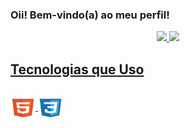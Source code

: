 ### Oii! Bem-vindo(a) ao meu perfil! 

<div align="center">
  <a href="https://github.com/4naleticia">
  <img height="150em" src="https://github-readme-stats.vercel.app/api?username=4naleticia&show_icons=true&theme=dracula&include_all_commits=true&count_private=true"/>
  <img height="150em" src="https://github-readme-stats.vercel.app/api/top-langs/?username=4naleticia&layout=compact&langs_count=7&theme=dracula"/>
</div>
  
## Tecnologias que Uso
  
<div style="display: inline_block"><br>
  <img align="center" alt="Rafa-HTML" height="30" width="40" src="https://raw.githubusercontent.com/devicons/devicon/master/icons/html5/html5-original.svg">
  <img align="center" alt="Rafa-CSS" height="30" width="40" src="https://raw.githubusercontent.com/devicons/devicon/master/icons/css3/css3-original.svg">
  <src="https://media.discordapp.net/attachments/639956127056134178/890373478988013628/Publicacoes_Instagram_1_1.png?width=676&height=676">
</div>
  
  ##
  
 
